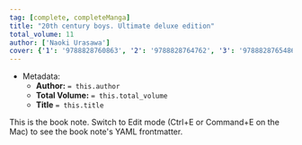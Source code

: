 ```yaml
---
tag: [complete, completeManga]
title: "20th century boys. Ultimate deluxe edition"
total_volume: 11
author: ['Naoki Urasawa']
cover: {'1': '9788828760863', '2': '9788828764762', '3': '9788828765486', '4': '9788828765806', '5': '9788828766056', '6': '9788828717805', '7': '9788828717355', '8': '9788828720966', '9': '9788828723110', '10': '9788828723714', '11': '9788828725787'}
---
```


- Metadata:
    - **Author:** `= this.author`
    - **Total Volume:** `= this.total_volume`
    - **Title** `= this.title`

This is the book note. Switch to Edit mode (Ctrl+E or Command+E on the Mac) to see the book note's YAML frontmatter.